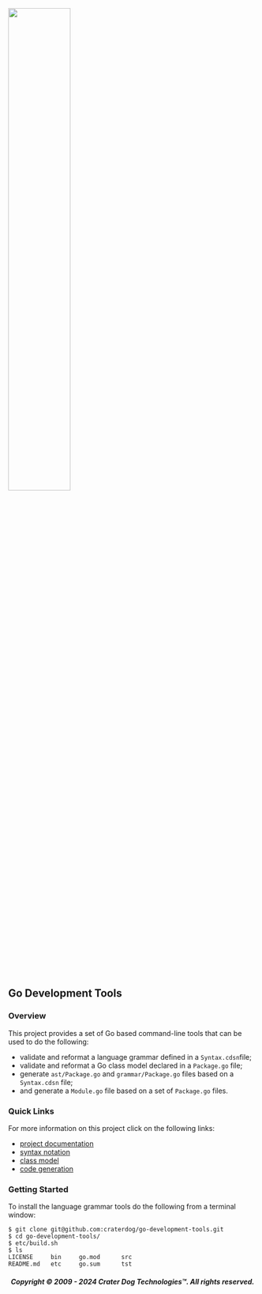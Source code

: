 <img src="https://craterdog.com/images/CraterDog.png" width="50%">

## Go Development Tools

### Overview
This project provides a set of Go based command-line tools that can be used to
do the following:
 * validate and reformat a language grammar defined in a `Syntax.cdsn`file;
 * validate and reformat a Go class model declared in a `Package.go` file;
 * generate `ast/Package.go` and `grammar/Package.go` files based on a `Syntax.cdsn`
   file;
 * and generate a `Module.go` file based on a set of `Package.go` files.

### Quick Links
For more information on this project click on the following links:
 * [project documentation](https://github.com/craterdog/go-development-tools/wiki)
 * [syntax notation](https://github.com/craterdog/go-syntax-notation/wiki)
 * [class model](https://github.com/craterdog/go-class-model/wiki)
 * [code generation](https://github.com/craterdog/go-code-generation/wiki)

### Getting Started
To install the language grammar tools do the following from a terminal window:
```
$ git clone git@github.com:craterdog/go-development-tools.git
$ cd go-development-tools/
$ etc/build.sh
$ ls
LICENSE		bin		go.mod		src
README.md	etc		go.sum		tst
```

<H5 align="center"> Copyright © 2009 - 2024  Crater Dog Technologies™. All rights reserved. </H5>

